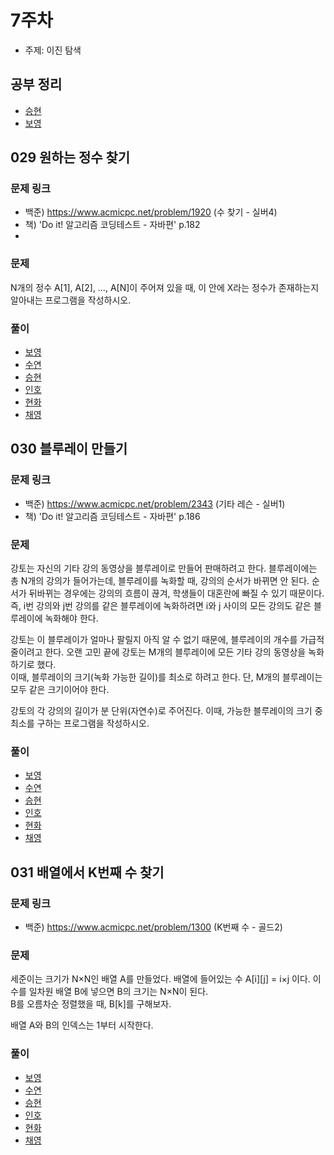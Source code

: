 # 7주차

- 주제: 이진 탐색

## 공부 정리
- [승현](../../풀이/승현/7주차/Study.md)
- [보영](../../풀이/보영/7주차/readmd.md)

## 029 원하는 정수 찾기

### 문제 링크
- 백준) https://www.acmicpc.net/problem/1920 (수 찾기 - 실버4)  
- 책) 'Do it! 알고리즘 코딩테스트 - 자바편' p.182  
- 
### 문제
N개의 정수 A[1], A[2], …, A[N]이 주어져 있을 때, 이 안에 X라는 정수가 존재하는지 알아내는 프로그램을 작성하시오.  
  
### 풀이
  - [보영](../../풀이/보영/7주차/ex29.java)
  - [수연](../../풀이/수연/7주차/ex29.java)
  - [승현](../../풀이/승현/7주차/Ex29.java)
  - [인호](../../풀이/인호/7주차/P029.java)
  - [현화](../../풀이/현화/7주차/Main029.java)
  - [채영](../../풀이/채영/7주차/ex29.java)


## 030 블루레이 만들기

### 문제 링크
- 백준) https://www.acmicpc.net/problem/2343 (기타 레슨 - 실버1)  
- 책) 'Do it! 알고리즘 코딩테스트 - 자바편' p.186  

### 문제  
강토는 자신의 기타 강의 동영상을 블루레이로 만들어 판매하려고 한다. 블루레이에는 총 N개의 강의가 들어가는데, 블루레이를 녹화할 때, 강의의 순서가 바뀌면 안 된다. 순서가 뒤바뀌는 경우에는 강의의 흐름이 끊겨, 학생들이 대혼란에 빠질 수 있기 때문이다.   
즉, i번 강의와 j번 강의를 같은 블루레이에 녹화하려면 i와 j 사이의 모든 강의도 같은 블루레이에 녹화해야 한다.  
  
강토는 이 블루레이가 얼마나 팔릴지 아직 알 수 없기 때문에, 블루레이의 개수를 가급적 줄이려고 한다. 오랜 고민 끝에 강토는 M개의 블루레이에 모든 기타 강의 동영상을 녹화하기로 했다.   
이때, 블루레이의 크기(녹화 가능한 길이)를 최소로 하려고 한다. 단, M개의 블루레이는 모두 같은 크기이어야 한다.  
  
강토의 각 강의의 길이가 분 단위(자연수)로 주어진다. 이때, 가능한 블루레이의 크기 중 최소를 구하는 프로그램을 작성하시오.   

  
### 풀이
  - [보영](../../풀이/보영/7주차/ex30.java)
  - [수연](../../풀이/수연/7주차/ex30.java)
  - [승현](../../풀이/승현/7주차/Ex30.java)
  - [인호](../../풀이/인호/7주차/P030.java)
  - [현화](../../풀이/현화/7주차/Main030.java)
  - [채영](../../풀이/채영/7주차/ex30.java)





## 031 배열에서 K번째 수 찾기

### 문제 링크
- 백준) https://www.acmicpc.net/problem/1300 (K번째 수 - 골드2)


### 문제
세준이는 크기가 N×N인 배열 A를 만들었다. 배열에 들어있는 수 A[i][j] = i×j 이다. 이 수를 일차원 배열 B에 넣으면 B의 크기는 N×N이 된다.   
B를 오름차순 정렬했을 때, B[k]를 구해보자.  
  
배열 A와 B의 인덱스는 1부터 시작한다.   
    
  
### 풀이
  - [보영](../../풀이/보영/7주차/ex31.java)
  - [수연](../../풀이/수연/7주차/ex31.java)
  - [승현](../../풀이/승현/7주차/Ex31.java)
  - [인호](../../풀이/인호/7주차/P031.java)
  - [현화](../../풀이/현화/7주차/Main031.java)
  - [채영](../../풀이/채영/7주차/ex31.java)
